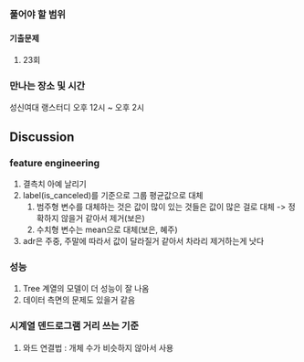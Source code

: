 ### 풀어야 할 범위

#### 기출문제

1. 23회

### 만나는 장소 및 시간

성신여대 랭스터디
오후 12시 ~ 오후 2시


## Discussion

### feature engineering

1. 결측치 아예 날리기
2. label(is_canceled)를 기준으로 그룹 평균값으로 대체
   1. 범주형 변수를 대체하는 것은 값이 많이 있는 것들은 값이 많은 걸로 대체 -> 정확하지 않을거 같아서 제거(보은)
   2. 수치형 변수는 mean으로 대체(보은, 혜주)
3. adr은 주중, 주말에 따라서 값이 달라질거 같아서 차라리 제거하는게 낫다


### 성능

1. Tree 계열의 모델이 더 성능이 잘 나옴
2. 데이터 측면의 문제도 있을거 같음

### 시계열 덴드로그램 거리 쓰는 기준

1. 와드 연결법 : 개체 수가 비슷하지 않아서 사용